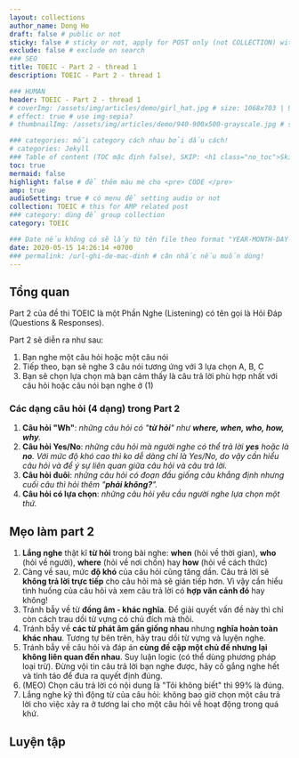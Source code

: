 ```yaml
---
layout: collections
author_name: Dong Ho
draft: false # public or not
sticky: false # sticky or not, apply for POST only (not COLLECTION) with including thumbnailImg
exclude: false # exclude on search
### SEO
title: TOEIC - Part 2 - thread 1
description: TOEIC - Part 2 - thread 1

### HUMAN
header: TOEIC - Part 2 - thread 1
# coverImg: /assets/img/articles/demo/girl_hat.jpg # size: 1068x703 | 900x500 | 600x400
# effect: true # use img-sepia?
# thumbnailImg: /assets/img/articles/demo/940-900x500-grayscale.jpg # size: 900x500 | 600x400

### categories: mỗi category cách nhau bởi dấu cách!
# categories: Jekyll
### Table of content (TOC mặc định false), SKIP: <h1 class="no_toc">Skip toc</h1> hoặc <div class="no_toc_section">
toc: true
mermaid: false
highlight: false # để thêm màu mè cho <pre> CODE </pre>
amp: true
audioSetting: true # có menu để setting audio or not
collection: TOEIC # this for AMP related post
### category: dùng để group collection
category: TOEIC

### Date nếu không có sẽ lấy từ tên file theo format "YEAR-MONTH-DAY-title.md"
date: 2020-05-15 14:26:14 +0700
### permalink: /url-ghi-de-mac-dinh # cân nhắc nếu muốn dùng!
---
```


## Tổng quan

Part 2 của đề thi TOEIC là một Phần Nghe (Listening) có tên gọi là Hỏi Đáp (Questions & Responses).

Part 2 sẽ diễn ra như sau:
1. Bạn nghe một câu hỏi hoặc một câu nói
2. Tiếp theo, bạn sẽ nghe 3 câu nói tương ứng với 3 lựa chọn A, B, C
3. Bạn sẽ chọn lựa chọn mà bạn cảm thấy là câu trả lời phù hợp nhất với câu hỏi hoặc câu nói bạn nghe ở (1)

### Các dạng câu hỏi (4 dạng) trong Part 2

1. **Câu hỏi "Wh"**: *những câu hỏi có "**từ hỏi**" như **where, when, who, how, why**.*
2. **Câu hỏi Yes/No**: *những câu hỏi mà người nghe có thể trả lời **yes** hoặc là **no**. Với mức độ khó cao thì ko dễ dàng chỉ là Yes/No, do vậy cần hiểu câu hỏi và để ý sự liên quan giữa câu hỏi và câu trả lời.*
3. **Câu hỏi đuôi**: *những câu hỏi có đoạn đầu giống câu khẳng định nhưng cuối câu thì hỏi thêm "**phải không?**".*
4. **Câu hỏi có lựa chọn**: *những câu hỏi yêu cầu người nghe lựa chọn một thứ.*

## Mẹo làm part 2

1. **Lắng nghe** thật kĩ **từ hỏi** trong bài nghe: **when** (hỏi về thời gian), **who** (hỏi về người), **where** (hỏi về nơi chốn) hay **how** (hỏi về cách thức)
2. Càng về sau, mức **độ khó** của câu hỏi cũng tăng dần. Câu trả lời sẽ **không trả lời trực tiếp** cho câu hỏi mà sẽ gián tiếp hơn. Vì vậy cần hiểu tình huống của câu hỏi và xem câu trả lời có **hợp văn cảnh đó** hay không!
3. Tránh bẫy về từ **đồng âm - khác nghĩa**. Để giải quyết vấn đề này thì chỉ còn cách trau dồi từ vựng có chủ đích mà thôi.
4. Tránh bẫy về **các từ phát âm gần giống nhau** nhưng **nghĩa hoàn toàn khác nhau**. Tương tự bên trên, hãy trau dồi từ vựng và luyện nghe.
5. Tránh bẫy về câu hỏi và đáp án **cùng đề cập một chủ đề nhưng lại không liên quan đến nhau**. Suy luận logic (có thể dùng phương pháp loại trừ). Đừng vội tin câu trả lời bạn nghe được, hãy cố gắng nghe hết và tỉnh táo để đưa ra quyết định đúng.
6. (MẸO) Chọn câu trả lời có nội dung là "Tôi không biết" thì 99% là đúng.
7. Lắng nghe kỹ thì động từ của câu hỏi: không bao giờ chọn một câu trả lời cho việc xảy ra ở tương lai cho một câu hỏi về hoạt động trong quá khứ.

## Luyện tập